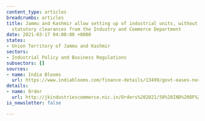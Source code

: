 ```yaml
---
content_type: articles
breadcrumbs: articles
title: Jammu and Kashmir allow setting up of industrial units, without requiring any
  statutory clearances from the Industry and Commerce Department
date: 2021-03-17 04:00:00 +0000
states:
- Union Territory of Jammu and Kashmir
sectors:
- Industrial Policy and Business Regulations
subsectors: []
sources:
- name: India Blooms
  url: https://www.indiablooms.com/finance-details/13499/govt-eases-norms-for-setting-up-industrial-units-in-jammu-and-kashmir.html
details:
- name: Order
  url: http://jkindustriescommerce.nic.in/Orders%202021/50%20IND%20OF%202021.pdf
is_newsletter: false

---
```


